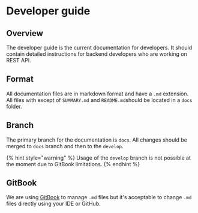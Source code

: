 # Developer guide

## Overview

The developer guide is the current documentation for developers. It should contain detailed instructions for backend developers who are working on REST API.

## Format

All documentation files are in markdown format and have a `.md` extension. All files with except of `SUMMARY.md` and `README.md`should be located in a `docs` folder.

## Branch

The primary branch for the documentation is `docs`. All changes should be merged to `docs` branch and then to the `develop`.

{% hint style="warning" %}
Usage of the `develop` branch is not possible at the moment due to GitBook limitations.
{% endhint %}

## GitBook

We are using [GitBook](https://gitbook.com/) to manage `.md` files but it's acceptable to change `.md` files directly using your IDE or GitHub.
